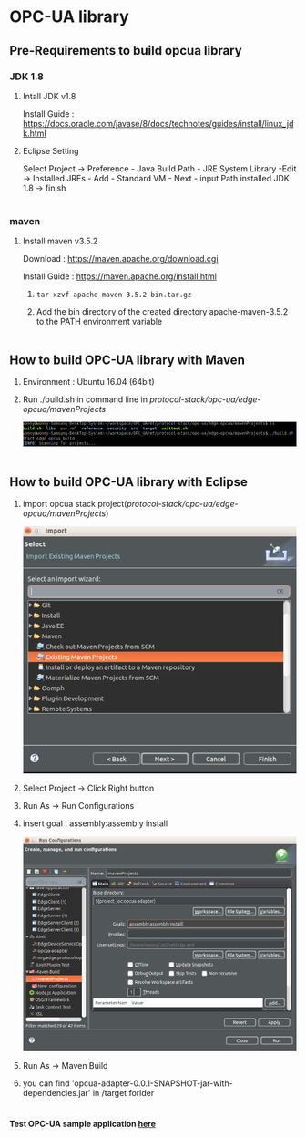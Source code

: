 # OPC-UA library

## Pre-Requirements to build opcua library

### JDK 1.8
1. Intall JDK v1.8

   Install Guide : https://docs.oracle.com/javase/8/docs/technotes/guides/install/linux_jdk.html

2. Eclipse Setting
   
   Select Project -> Preference - Java Build Path - JRE System Library -Edit
     -> Installed JREs - Add - Standard VM - Next - input Path installed JDK 1.8
     -> finish
<br></br>
### maven
1. Install maven v3.5.2

   Download : https://maven.apache.org/download.cgi
   
   Install Guide : https://maven.apache.org/install.html
   
   1) `tar xzvf apache-maven-3.5.2-bin.tar.gz`
   
   2) Add the bin directory of the created directory apache-maven-3.5.2 to the PATH environment variable
<br></br>
## How to build OPC-UA library with Maven

1. Environment : Ubuntu 16.04 (64bit)

2. Run ./build.sh in command line in *protocol-stack/opc-ua/edge-opcua/mavenProjects*

   ![build_1_1](./documents/readme_images/build_1.png)
<br></br>
## How to build OPC-UA library with Eclipse

1. import opcua stack project(*protocol-stack/opc-ua/edge-opcua/mavenProjects*)

   ![build_2_1](./documents/readme_images/build_2_1.png)

2. Select Project -> Click Right button 

3. Run As -> Run Configurations

4. insert goal : assembly:assembly install

   ![build_2_2](./documents/readme_images/build_2_2.png)

5. Run As -> Maven Build 

6. you can find 'opcua-adapter-0.0.1-SNAPSHOT-jar-with-dependencies.jar' in /target forlder
<br></br>

#### Test OPC-UA sample application [here](./example/README.md)
